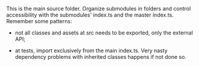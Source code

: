 This is the main source folder. Organize submodules in folders and control accessibility with the submodules' index.ts and the master index.ts. Remember some patterns:

- not all classes and assets at src needs to be exported, only the external API;

- at tests, import exclusively from the main index.ts. Very nasty dependency problems with inherited classes happens if not done so.
